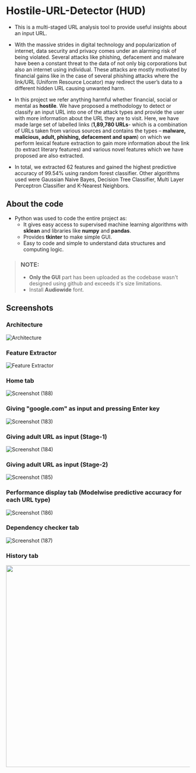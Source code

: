 # Hostile-URL-Detector (HUD)

* This is a multi-staged URL analysis tool to provide useful insights about an input URL.

* With the massive strides in digital technology and popularization of internet, data
  security and privacy comes under an alarming risk of being violated. Several attacks like
  phishing, defacement and malware have been a constant threat to the data of not only big
  corporations but also an internet using individual. These attacks are mostly motivated by
  financial gains like in the case of several phishing attacks where the link/URL (Uniform
  Resource Locator) may redirect the user’s data to a different hidden URL causing unwanted harm. 

* In this project we refer anything harmful whether financial, social or mental as **hostile**. 
  We have proposed a methodology to detect or classify an input URL into one of the attack types
  and provide the user with more information about the URL they are to visit. Here, we have made
  large set of labelled links (**1,89,780 URLs**- which is a combination of URLs taken from various
  sources and contains the types – **malware, malicious, adult, phishing, defacement and spam**)
  on which we perform lexical feature extraction to gain more information about the link (to
  extract literary features) and various novel features which we have proposed are also extracted.
  
* In total, we extracted 62 features and gained the highest predictive accuracy of 99.54% using random forest
  classifier. Other algorithms used were Gaussian Naive Bayes, Decision Tree Classifier, Multi Layer Perceptron Classifier and K-Nearest Neighbors.

## About the code

* Python was used to code the entire project as:
  * It gives easy access to supervised machine learning algorithms with **sklean** and libraries like **numpy** and **pandas**.
  * Provides **tkinter** to make simple GUI.
  * Easy to code and simple to understand data structures and computing logic. 
  
> ### NOTE:
  > * **Only the GUI** part has been uploaded as the codebase wasn't designed using github and exceeds it's size limitations.
  > * Install **Audiowide** font.
  
## Screenshots 

### Architecture

![Architecture](https://user-images.githubusercontent.com/61655919/94439775-726b9800-01be-11eb-9109-60c9a1c91d42.png)

### Feature Extractor

![Feature Extractor](https://user-images.githubusercontent.com/61655919/94439937-ad6dcb80-01be-11eb-8a8d-331837e3ae2f.png)

### Home tab
![Screenshot (188)](https://user-images.githubusercontent.com/61655919/94446337-1e64b180-01c6-11eb-8aca-4b07fb4d4f76.png)

### Giving "google.com" as input and pressing Enter key

![Screenshot (183)](https://user-images.githubusercontent.com/61655919/94443970-6fbf7180-01c3-11eb-992a-d296318dd757.png)

### Giving adult URL as input (Stage-1)

![Screenshot (184)](https://user-images.githubusercontent.com/61655919/94442787-fd9a5d00-01c1-11eb-8aa8-bef40a54e0dc.png)

### Giving adult URL as input (Stage-2)

![Screenshot (185)](https://user-images.githubusercontent.com/61655919/94442918-26baed80-01c2-11eb-8c4b-3895243e8952.png)

### Performance display tab (Modelwise predictive accuracy for each URL type)

![Screenshot (186)](https://user-images.githubusercontent.com/61655919/94443204-844f3a00-01c2-11eb-8b2c-77a33c46ff84.png)

### Dependency checker tab

![Screenshot (187)](https://user-images.githubusercontent.com/61655919/94443660-0dff0780-01c3-11eb-9fdf-04e4221374af.png)

### History tab

<img src="https://user-images.githubusercontent.com/61655919/94443713-1f481400-01c3-11eb-8811-1fee8d6682dd.png" height="551" width="825"/>






